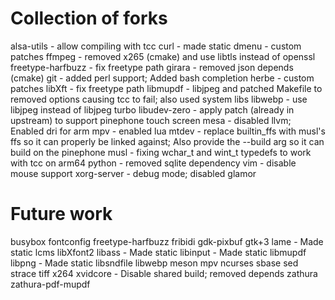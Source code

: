 # Collection of forks

alsa-utils - allow compiling with tcc
curl - made static
dmenu - custom patches
ffmpeg - removed x265 (cmake) and use libtls instead of openssl
freetype-harfbuzz - fix freetype path
girara - removed json depends (cmake)
git - added perl support; Added bash completion
herbe - custom patches
libXft - fix freetype path
libmupdf - libjpeg and patched Makefile to removed options causing tcc to fail; also used system libs
libwebp - use libjpeg instead of libjpeg turbo
libudev-zero - apply patch (already in upstream) to support pinephone touch screen
mesa - disabled llvm; Enabled dri for arm
mpv - enabled lua
mtdev - replace builtin_ffs with musl's ffs so it can properly be linked against; Also provide the --build arg so it can build on the pinephone
musl - fixing wchar_t and wint_t typedefs to work with tcc on arm64
python - removed sqlite dependency
vim - disable mouse support
xorg-server - debug mode; disabled glamor


# Future work
busybox
fontconfig
freetype-harfbuzz
fribidi
gdk-pixbuf
gtk+3
lame - Made static
lcms
libXfont2
libass - Made static
libinput - Made static
libmupdf
libpng - Made static
libsndfile
libwebp
meson
mpv
ncurses
sbase
sed
strace
tiff
x264
xvidcore - Disable shared build; removed depends
zathura
zathura-pdf-mupdf
